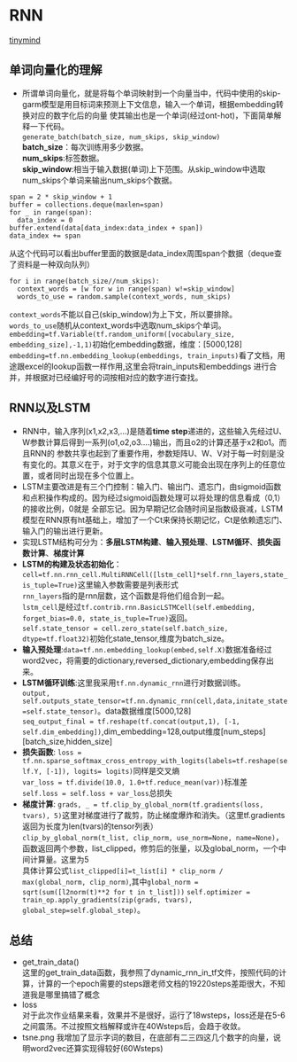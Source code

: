 # RNN
[tinymind](https://www.tinymind.com/executions/9tp2oxp8 'tinymind')<br>
## 单词向量化的理解
* 所谓单词向量化，就是将每个单词映射到一个向量当中，代码中使用的skip-garm模型是用目标词来预测上下文信息，输入一个单词，根据embedding转换对应的数字化后的向量
使其输出也是一个单词(经过ont-hot)，下面简单解释一下代码。<br>
 `generate_batch(batch_size, num_skips, skip_window)`<br>
  **batch_size**：每次训练用多少数据。<br>
  **num_skips**:标签数据。<br>
  **skip_window**:相当于输入数据(单词)上下范围。从skip_window中选取num_skips个单词来输出num_skips个数据。
```
span = 2 * skip_window + 1
buffer = collections.deque(maxlen=span)
for _ in range(span):
  data_index = 0
buffer.extend(data[data_index:data_index + span])
data_index += span
```

  从这个代码可以看出buffer里面的数据是data_index周围span个数据（deque查了资料是一种双向队列）
  
```
for i in range(batch_size//num_skips):
  context_words = [w for w in range(span) w!=skip_window]
  words_to_use = random.sample(context_words, num_skips)
```

  `context_words`不能以自己(skip_window)为上下文，所以要排除。<br>
  `words_to_use`随机从context_words中选取num_skips个单词。<br>
  `embedding=tf.Variable(tf.random_uniform([vocabulary_size, embedding_size],-1,1)`初始化embedding数据，维度：[5000,128]<br>
  `embedding=tf.nn.embedding_lookup(embeddings, train_inputs)`看了文档，用途跟excel的lookup函数一样作用,这里会将train_inputs和embeddings
  进行合并，并根据对已经编好号的词按相对应的数字进行查找。<br>
  
## RNN以及LSTM

* RNN中，输入序列(x1,x2,x3,...)是随着**time step**递进的，这些输入先经过U、W参数计算后得到一系列(o1,o2,o3....)输出，而且o2的计算还基于x2和o1。而且RNN的
参数共享也起到了重要作用，参数矩阵U、W、V对于每一时刻是没有变化的。其意义在于，对于文字的信息其意义可能会出现在序列上的任意位置，或者同时出现在多个位置上。
* LSTM主要改进是有三个门控制：输入门、输出门、遗忘门，由sigmoid函数和点积操作构成的。因为经过sigmoid函数处理可以将处理的信息看成（0,1）的接收比例，0就是
全部忘记。因为早期记忆会随时间呈指数级衰减，LSTM模型在RNN原有ht基础上，增加了一个Ct来保持长期记忆，Ct是依赖遗忘门、输入门的输出进行更新。<br>
* 实现LSTM结构可分为：**多层LSTM构建**、**输入预处理**、**LSTM循环**、**损失函数计算**、**梯度计算**<br>
* **LSTM的构建及状态初始化**：`cell=tf.nn.rnn_cell.MultiRNNCell([lstm_cell]*self.rnn_layers,state_is_tuple=True)`这里输入参数需要是列表形式<br>
  `rnn_layers`指的是rnn层数，这个函数是将他们组合到一起。<br>
  `lstm_cell`是经过`tf.contrib.rnn.BasicLSTMCell(self.embedding, forget_bias=0.0, state_is_tuple=True)`返回。<br>
  `self.state_tensor = cell.zero_state(self.batch_size, dtype=tf.float32)`初始化state_tensor,维度为batch_size。<br>
* **输入预处理**:`data=tf.nn.embedding_lookup(embed,self.X)`数据准备经过word2vec，将需要的dictionary,reversed_dictionary,embedding保存出来。<br>
* **LSTM循环训练**:这里我采用`tf.nn.dynamic_rnn`进行对数据训练。<br>
  `output, self.outputs_state_tensor=tf.nn.dynamic_rnn(cell,data,initate_state=self.state_tensor)`。data数据维度[5000,128]<br>
  `seq_output_final = tf.reshape(tf.concat(output,1), [-1, self.dim_embedding])`,dim_embedding=128,output维度[num_steps][batch_size,hidden_size]<br>
* **损失函数**: `loss = tf.nn.sparse_softmax_cross_entropy_with_logits(labels=tf.reshape(self.Y, [-1]), logits= logits)`同样是交叉熵<br>
  `var_loss = tf.divide(10.0, 1.0+tf.reduce_mean(var))`标准差<br>
  `self.loss = self.loss + var_loss`总损失<br>
* **梯度计算**:
  `grads, _ = tf.clip_by_global_norm(tf.gradients(loss, tvars), 5)`这里对梯度进行了裁剪，防止梯度爆炸和消失。（这里tf.gradients返回为长度为len(tvars)的tensor列表）<br>
  `clip_by_global_norm(t_list, clip_norm, use_norm=None, name=None)`，函数返回两个参数，list_clipped，修剪后的张量，以及global_norm，一个中间计算量。这里为5<br>
  具体计算公式`list_clipped[i]=t_list[i] * clip_norm / max(global_norm, clip_norm)`,其中`global_norm = sqrt(sum([l2norm(t)**2 for t in t_list]))`
  `self.optimizer = train_op.apply_gradients(zip(grads, tvars), global_step=self.global_step)`。<br>
  
## 总结
* get_train_data()<br>
  这里的get_train_data函数，我参照了dynamic_rnn_in_tf文件，按照代码的计算，计算的一个epoch需要的steps跟老师文档的19220steps差距很大，不知道我是哪里搞错了概念<br>
* loss<br>
  对于此次作业结果来看，效果并不是很好，运行了18wsteps，loss还是在5-6之间震荡。不过按照文档解释或许在40Wsteps后，会趋于收敛。
* tsne.png
  我增加了显示字词的数目，在底部有二三四这几个数字的向量，说明word2vec还算实现得较好(60Wsteps)

